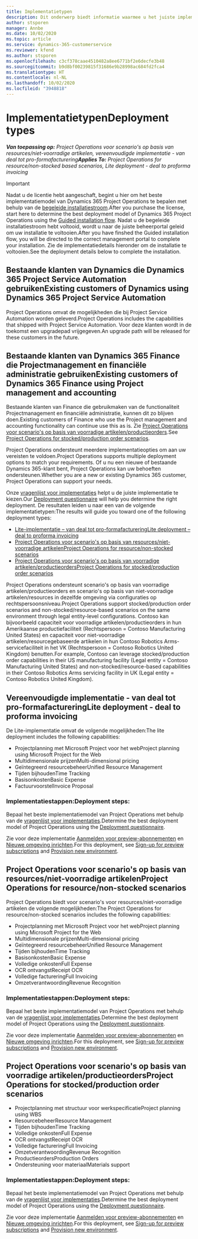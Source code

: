```yaml
---
title: Implementatietypen
description: Dit onderwerp biedt informatie waarmee u het juiste implementatietype van projectactiviteiten voor uw bedrijf kunt bepalen.
author: stsporen
manager: Annbe
ms.date: 10/02/2020
ms.topic: article
ms.service: dynamics-365-customerservice
ms.reviewer: kfend
ms.author: stsporen
ms.openlocfilehash: c3cf378caae4510482a8ee6771bf2e6decfe3b48
ms.sourcegitcommit: b9d8bf00239815f31686e9b28998ac684fd2fca4
ms.translationtype: HT
ms.contentlocale: nl-NL
ms.lasthandoff: 10/02/2020
ms.locfileid: "3948818"
---
```

# <a name="deployment-types"></a><span data-ttu-id="5e3f2-103">Implementatietypen</span><span class="sxs-lookup"><span data-stu-id="5e3f2-103">Deployment types</span></span>

<span data-ttu-id="5e3f2-104">_**Van toepassing op:** Project Operations voor scenario's op basis van resources/niet-voorradige artikelen, vereenvoudigde implementatie - van deal tot pro-formafacturering_</span><span class="sxs-lookup"><span data-stu-id="5e3f2-104">_**Applies To:** Project Operations for resource/non-stocked based scenarios, Lite deployment - deal to proforma invoicing_</span></span>

> [!IMPORTANT]
> <span data-ttu-id="5e3f2-105">Nadat u de licentie hebt aangeschaft, begint u hier om het beste implementatiemodel van Dynamics 365 Project Operations te bepalen met behulp van de [begeleide installatiestroom](https://aka.ms/provisionprojectoperations).</span><span class="sxs-lookup"><span data-stu-id="5e3f2-105">After you purchase the license, start here to determine the best deployment model of Dynamics 365 Project Operations using the [Guided installation flow](https://aka.ms/provisionprojectoperations).</span></span>
> <span data-ttu-id="5e3f2-106">Nadat u de begeleide installatiestroom hebt voltooid, wordt u naar de juiste beheerportal geleid om uw installatie te voltooien.</span><span class="sxs-lookup"><span data-stu-id="5e3f2-106">After you have finshed the Guided installation flow, you will be directed to the correct management portal to complete your installation.</span></span> <span data-ttu-id="5e3f2-107">Zie de implementatiedetails hieronder om de installatie te voltooien.</span><span class="sxs-lookup"><span data-stu-id="5e3f2-107">See the deployment details below to complete the installation.</span></span>


## <a name="existing-customers-of-dynamics-using-dynamics-365-project-service-automation"></a><span data-ttu-id="5e3f2-108">Bestaande klanten van Dynamics die Dynamics 365 Project Service Automation gebruiken</span><span class="sxs-lookup"><span data-stu-id="5e3f2-108">Existing customers of Dynamics using Dynamics 365 Project Service Automation</span></span>
<span data-ttu-id="5e3f2-109">Project Operations omvat de mogelijkheden die bij Project Service Automation worden geleverd.</span><span class="sxs-lookup"><span data-stu-id="5e3f2-109">Project Operations includes the capabilities that shipped with Project Service Automation.</span></span> <span data-ttu-id="5e3f2-110">Voor deze klanten wordt in de toekomst een upgradepad vrijgegeven.</span><span class="sxs-lookup"><span data-stu-id="5e3f2-110">An upgrade path will be released for these customers in the future.</span></span>

## <a name="existing-customers-of-dynamics-365-finance-using-project-management-and-accounting"></a><span data-ttu-id="5e3f2-111">Bestaande klanten van Dynamics 365 Finance die Projectmanagement en financiële administratie gebruiken</span><span class="sxs-lookup"><span data-stu-id="5e3f2-111">Existing customers of Dynamics 365 Finance using Project management and accounting</span></span> 

<span data-ttu-id="5e3f2-112">Bestaande klanten van Finance die gebruikmaken van de functionaliteit Projectmanagement en financiële administratie, kunnen dit zo blijven doen.</span><span class="sxs-lookup"><span data-stu-id="5e3f2-112">Existing customers of Finance who use the Project management and accounting functionality can continue use this as is.</span></span> <span data-ttu-id="5e3f2-113">Zie [Project Operations voor scenario's op basis van voorradige artikelen/productieorders](#pma).</span><span class="sxs-lookup"><span data-stu-id="5e3f2-113">See [Project Operations for stocked/production order scenarios](#pma).</span></span>

<span data-ttu-id="5e3f2-114">Project Operations ondersteunt meerdere implementatieopties om aan uw vereisten te voldoen.</span><span class="sxs-lookup"><span data-stu-id="5e3f2-114">Project Operations supports multiple deployment options to match your requirements.</span></span> <span data-ttu-id="5e3f2-115">Of u nu een nieuwe of bestaande Dynamics 365-klant bent, Project Operations kan uw behoeften ondersteunen.</span><span class="sxs-lookup"><span data-stu-id="5e3f2-115">Whether you are a new or existing Dynamics 365 customer, Project Operations can support your needs.</span></span>

<span data-ttu-id="5e3f2-116">Onze [vragenlijst voor implementaties](https://aka.ms/provisionprojectoperations) helpt u de juiste implementatie te kiezen.</span><span class="sxs-lookup"><span data-stu-id="5e3f2-116">Our [Deployment questionnaire](https://aka.ms/provisionprojectoperations) will help you determine the right deployment.</span></span> <span data-ttu-id="5e3f2-117">De resultaten leiden u naar een van de volgende implementatietypen:</span><span class="sxs-lookup"><span data-stu-id="5e3f2-117">The results will guide you toward one of the following deployment types:</span></span>

- [<span data-ttu-id="5e3f2-118">Lite-implementatie – van deal tot pro-formafacturering</span><span class="sxs-lookup"><span data-stu-id="5e3f2-118">Lite deployment – deal to proforma invoicing</span></span>](#lite)
- [<span data-ttu-id="5e3f2-119">Project Operations voor scenario's op basis van resources/niet-voorradige artikelen</span><span class="sxs-lookup"><span data-stu-id="5e3f2-119">Project Operations for resource/non-stocked scenarios</span></span>](#integrated)
- [<span data-ttu-id="5e3f2-120">Project Operations voor scenario's op basis van voorradige artikelen/productieorders</span><span class="sxs-lookup"><span data-stu-id="5e3f2-120">Project Operations for stocked/production order scenarios</span></span>](#pma)

<span data-ttu-id="5e3f2-121">Project Operations ondersteunt scenario's op basis van voorradige artikelen/productieorders en scenario's op basis van niet-voorradige artikelen/resources in dezelfde omgeving via configuraties op rechtspersoonsniveau.</span><span class="sxs-lookup"><span data-stu-id="5e3f2-121">Project Operations support stocked/production order scenarios and non-stocked/resource-based scenarios on the same environment through legal entity-level configurations.</span></span> <span data-ttu-id="5e3f2-122">Contoso kan bijvoorbeeld capaciteit voor voorradige artikelen/productieorders in hun Amerikaanse productiefaciliteit (Rechtspersoon = Contoso Manufacturing United States) en capaciteit voor niet-voorradige artikelen/resourcegebaseerde artikelen in hun Contoso Robotics Arms-servicefaciliteit in het VK (Rechtspersoon = Contoso Robotics United Kingdom) benutten.</span><span class="sxs-lookup"><span data-stu-id="5e3f2-122">For example, Contoso can leverage stocked/production order capabilities in their US manufacturing facility (Legal entity = Contoso Manufacturing United States) and non-stocked/resource-based capabilities in their Contoso Robotics Arms servicing facility in UK (Legal entity = Contoso Robotics United Kingdom).</span></span>

## <a name="a-namelitelite-deployment---deal-to-proforma-invoicing"></a><span data-ttu-id="5e3f2-123"><a name="lite"><a/>Vereenvoudigde implementatie - van deal tot pro-formafacturering</span><span class="sxs-lookup"><span data-stu-id="5e3f2-123"><a name="lite"><a/>Lite deployment - deal to proforma invoicing</span></span>
<span data-ttu-id="5e3f2-124">De Lite-implementatie omvat de volgende mogelijkheden:</span><span class="sxs-lookup"><span data-stu-id="5e3f2-124">The lite deployment includes the following capabilities:</span></span>

- <span data-ttu-id="5e3f2-125">Projectplanning met Microsoft Project voor het web</span><span class="sxs-lookup"><span data-stu-id="5e3f2-125">Project planning using Microsoft Project for the Web</span></span>
- <span data-ttu-id="5e3f2-126">Multidimensionale prijzen</span><span class="sxs-lookup"><span data-stu-id="5e3f2-126">Multi-dimensional pricing</span></span>
- <span data-ttu-id="5e3f2-127">Geïntegreerd resourcebeheer</span><span class="sxs-lookup"><span data-stu-id="5e3f2-127">Unified Resource Management</span></span>
- <span data-ttu-id="5e3f2-128">Tijden bijhouden</span><span class="sxs-lookup"><span data-stu-id="5e3f2-128">Time Tracking</span></span>
- <span data-ttu-id="5e3f2-129">Basisonkosten</span><span class="sxs-lookup"><span data-stu-id="5e3f2-129">Basic Expense</span></span>
- <span data-ttu-id="5e3f2-130">Factuurvoorstel</span><span class="sxs-lookup"><span data-stu-id="5e3f2-130">Invoice Proposal</span></span>

### <a name="deployment-steps"></a><span data-ttu-id="5e3f2-131">Implementatiestappen:</span><span class="sxs-lookup"><span data-stu-id="5e3f2-131">Deployment steps:</span></span>
<span data-ttu-id="5e3f2-132">Bepaal het beste implementatiemodel van Project Operations met behulp van de [vragenlijst voor implementaties](https://aka.ms/provisionprojectoperations).</span><span class="sxs-lookup"><span data-stu-id="5e3f2-132">Determine the best deployment model of Project Operations using the [Deployment questionnaire](https://aka.ms/provisionprojectoperations).</span></span>

<span data-ttu-id="5e3f2-133">Zie voor deze implementatie [Aanmelden voor preview-abonnementen](lite-preview-subscription-sign-up.md) en [Nieuwe omgeving inrichten](lite-deployment.md).</span><span class="sxs-lookup"><span data-stu-id="5e3f2-133">For this deployment, see [Sign-up for preview subscriptions](lite-preview-subscription-sign-up.md) and [Provision new environment](lite-deployment.md).</span></span> 


## <a name="a-nameintegratedproject-operations-for-resourcenon-stocked-scenarios"></a><span data-ttu-id="5e3f2-134"><a name="integrated"><a/>Project Operations voor scenario's op basis van resources/niet-voorradige artikelen</span><span class="sxs-lookup"><span data-stu-id="5e3f2-134"><a name="integrated"><a/>Project Operations for resource/non-stocked scenarios</span></span>
<span data-ttu-id="5e3f2-135">Project Operations biedt voor scenario's voor resources/niet-voorradige artikelen de volgende mogelijkheden:</span><span class="sxs-lookup"><span data-stu-id="5e3f2-135">The Project Operations for resource/non-stocked scenarios includes the following capabilities:</span></span>
  
- <span data-ttu-id="5e3f2-136">Projectplanning met Microsoft Project voor het web</span><span class="sxs-lookup"><span data-stu-id="5e3f2-136">Project planning using Microsoft Project for the Web</span></span>
- <span data-ttu-id="5e3f2-137">Multidimensionale prijzen</span><span class="sxs-lookup"><span data-stu-id="5e3f2-137">Multi-dimensional pricing</span></span>
- <span data-ttu-id="5e3f2-138">Geïntegreerd resourcebeheer</span><span class="sxs-lookup"><span data-stu-id="5e3f2-138">Unified Resource Management</span></span>
- <span data-ttu-id="5e3f2-139">Tijden bijhouden</span><span class="sxs-lookup"><span data-stu-id="5e3f2-139">Time Tracking</span></span>
- <span data-ttu-id="5e3f2-140">Basisonkosten</span><span class="sxs-lookup"><span data-stu-id="5e3f2-140">Basic Expense</span></span>
- <span data-ttu-id="5e3f2-141">Volledige onkosten</span><span class="sxs-lookup"><span data-stu-id="5e3f2-141">Full Expense</span></span>
- <span data-ttu-id="5e3f2-142">OCR ontvangst</span><span class="sxs-lookup"><span data-stu-id="5e3f2-142">Receipt OCR</span></span>
- <span data-ttu-id="5e3f2-143">Volledige facturering</span><span class="sxs-lookup"><span data-stu-id="5e3f2-143">Full Invoicing</span></span>
- <span data-ttu-id="5e3f2-144">Omzetverantwoording</span><span class="sxs-lookup"><span data-stu-id="5e3f2-144">Revenue Recognition</span></span>

### <a name="deployment-steps"></a><span data-ttu-id="5e3f2-145">Implementatiestappen:</span><span class="sxs-lookup"><span data-stu-id="5e3f2-145">Deployment steps:</span></span>
<span data-ttu-id="5e3f2-146">Bepaal het beste implementatiemodel van Project Operations met behulp van de [vragenlijst voor implementaties](https://aka.ms/provisionprojectoperations).</span><span class="sxs-lookup"><span data-stu-id="5e3f2-146">Determine the best deployment model of Project Operations using the [Deployment questionnaire](https://aka.ms/provisionprojectoperations).</span></span>

<span data-ttu-id="5e3f2-147">Zie voor deze implementatie [Aanmelden voor preview-abonnementen](resource-sign-up-preview-subscription.md) en [Nieuwe omgeving inrichten](resource-provision-new-environment.md).</span><span class="sxs-lookup"><span data-stu-id="5e3f2-147">For this deployment, see [Sign-up for preview subscriptions](resource-sign-up-preview-subscription.md) and [Provision new environment](resource-provision-new-environment.md).</span></span> 


## <a name="project-operations-for-stockedproduction-order-scenarios"></a><a name="pma"></a><span data-ttu-id="5e3f2-148">Project Operations voor scenario's op basis van voorradige artikelen/productieorders</span><span class="sxs-lookup"><span data-stu-id="5e3f2-148">Project Operations for stocked/production order scenarios</span></span>

- <span data-ttu-id="5e3f2-149">Projectplanning met structuur voor werkspecificatie</span><span class="sxs-lookup"><span data-stu-id="5e3f2-149">Project planning using WBS</span></span>
- <span data-ttu-id="5e3f2-150">Resourcebeheer</span><span class="sxs-lookup"><span data-stu-id="5e3f2-150">Resource Management</span></span>
- <span data-ttu-id="5e3f2-151">Tijden bijhouden</span><span class="sxs-lookup"><span data-stu-id="5e3f2-151">Time Tracking</span></span>
- <span data-ttu-id="5e3f2-152">Volledige onkosten</span><span class="sxs-lookup"><span data-stu-id="5e3f2-152">Full Expense</span></span>
- <span data-ttu-id="5e3f2-153">OCR ontvangst</span><span class="sxs-lookup"><span data-stu-id="5e3f2-153">Receipt OCR</span></span>
- <span data-ttu-id="5e3f2-154">Volledige facturering</span><span class="sxs-lookup"><span data-stu-id="5e3f2-154">Full Invoicing</span></span>
- <span data-ttu-id="5e3f2-155">Omzetverantwoording</span><span class="sxs-lookup"><span data-stu-id="5e3f2-155">Revenue Recognition</span></span>
- <span data-ttu-id="5e3f2-156">Productieorders</span><span class="sxs-lookup"><span data-stu-id="5e3f2-156">Production Orders</span></span>
- <span data-ttu-id="5e3f2-157">Ondersteuning voor materiaal</span><span class="sxs-lookup"><span data-stu-id="5e3f2-157">Materials support</span></span>

### <a name="deployment-steps"></a><span data-ttu-id="5e3f2-158">Implementatiestappen:</span><span class="sxs-lookup"><span data-stu-id="5e3f2-158">Deployment steps:</span></span>
<span data-ttu-id="5e3f2-159">Bepaal het beste implementatiemodel van Project Operations met behulp van de [vragenlijst voor implementaties](https://aka.ms/provisionprojectoperations).</span><span class="sxs-lookup"><span data-stu-id="5e3f2-159">Determine the best deployment model of Project Operations using the [Deployment questionnaire](https://aka.ms/provisionprojectoperations).</span></span>

<span data-ttu-id="5e3f2-160">Zie voor deze implementatie [Aanmelden voor preview-abonnementen](https://docs.microsoft.com/dynamics365/fin-ops-core/dev-itpro/dev-tools/sign-up-preview-subscription?toc=/dynamics365/finance/toc.json) en [Nieuwe omgeving inrichten](https://docs.microsoft.com/dynamics365/fin-ops-core/dev-itpro/deployment/deploy-demo-environment?toc=/dynamics365/finance/toc.json).</span><span class="sxs-lookup"><span data-stu-id="5e3f2-160">For this deployment, see [Sign-up for preview subscriptions](https://docs.microsoft.com/dynamics365/fin-ops-core/dev-itpro/dev-tools/sign-up-preview-subscription?toc=/dynamics365/finance/toc.json) and [Provision new environment](https://docs.microsoft.com/dynamics365/fin-ops-core/dev-itpro/deployment/deploy-demo-environment?toc=/dynamics365/finance/toc.json).</span></span> 



